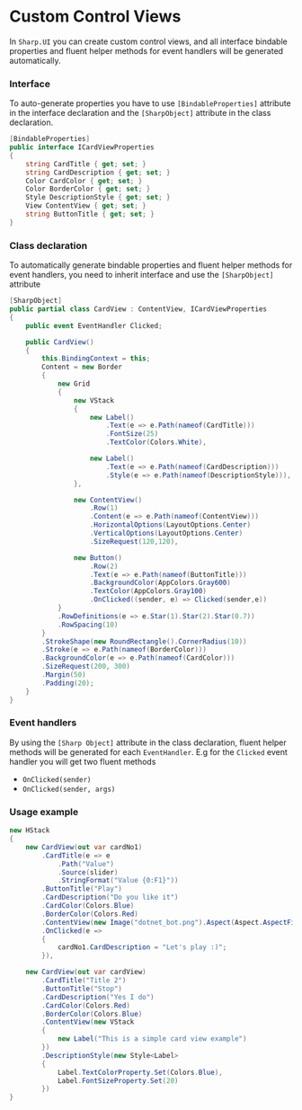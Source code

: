 # Custom Control Views

In `Sharp.UI` you can create custom control views, and all interface bindable properties and fluent helper methods for event handlers will be generated automatically.

### Interface

To auto-generate properties you have to use `[BindableProperties]` attribute in the interface declaration and the `[SharpObject]` attribute in the class declaration.

```cs
[BindableProperties]
public interface ICardViewProperties
{
    string CardTitle { get; set; }
    string CardDescription { get; set; }
    Color CardColor { get; set; }
    Color BorderColor { get; set; }
    Style DescriptionStyle { get; set; }
    View ContentView { get; set; }
    string ButtonTitle { get; set; }
}
```

### Class declaration

To automatically generate bindable properties and fluent helper methods for event handlers, you need to inherit interface and use the `[SharpObject]` attribute

```cs
[SharpObject]
public partial class CardView : ContentView, ICardViewProperties
{
    public event EventHandler Clicked;

    public CardView()
    {
        this.BindingContext = this;
        Content = new Border
        {
            new Grid
            {
                new VStack
                {
                    new Label()
                        .Text(e => e.Path(nameof(CardTitle)))
                        .FontSize(25)
                        .TextColor(Colors.White),

                    new Label()
                        .Text(e => e.Path(nameof(CardDescription)))
                        .Style(e => e.Path(nameof(DescriptionStyle))),
                },

                new ContentView()
                    .Row(1)
                    .Content(e => e.Path(nameof(ContentView)))
                    .HorizontalOptions(LayoutOptions.Center)
                    .VerticalOptions(LayoutOptions.Center)
                    .SizeRequest(120,120),

                new Button()
                    .Row(2)                    
                    .Text(e => e.Path(nameof(ButtonTitle)))
                    .BackgroundColor(AppColors.Gray600)
                    .TextColor(AppColors.Gray100)
                    .OnClicked((sender, e) => Clicked(sender,e))
            }
            .RowDefinitions(e => e.Star(1).Star(2).Star(0.7))
            .RowSpacing(10)
        }
        .StrokeShape(new RoundRectangle().CornerRadius(10))
        .Stroke(e => e.Path(nameof(BorderColor)))
        .BackgroundColor(e => e.Path(nameof(CardColor)))
        .SizeRequest(200, 300)
        .Margin(50)
        .Padding(20);
    }
}
```

### Event handlers

By using the `[Sharp Object]` attribute in the class declaration, fluent helper methods will be generated for each `EventHandler`. E.g for the `Clicked` event handler you will get two fluent methods 
- `OnClicked(sender)`
- `OnClicked(sender, args)`

### Usage example

```cs
new HStack
{
    new CardView(out var cardNo1)
        .CardTitle(e => e
            .Path("Value")
            .Source(slider)
            .StringFormat("Value {0:F1}"))
        .ButtonTitle("Play")
        .CardDescription("Do you like it")
        .CardColor(Colors.Blue)
        .BorderColor(Colors.Red)
        .ContentView(new Image("dotnet_bot.png").Aspect(Aspect.AspectFit))
        .OnClicked(e =>
        {
            cardNo1.CardDescription = "Let's play :)";
        }),

    new CardView(out var cardView)
        .CardTitle("Title 2")
        .ButtonTitle("Stop")
        .CardDescription("Yes I do")
        .CardColor(Colors.Red)
        .BorderColor(Colors.Blue)
        .ContentView(new VStack
        {
            new Label("This is a simple card view example")
        })
        .DescriptionStyle(new Style<Label>
        {
            Label.TextColorProperty.Set(Colors.Blue),
            Label.FontSizeProperty.Set(20)
        })
}
```
